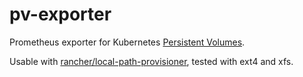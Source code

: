 # pv-exporter

Prometheus exporter for Kubernetes [Persistent Volumes](https://kubernetes.io/docs/concepts/storage/persistent-volumes/).

Usable with [rancher/local-path-provisioner](https://github.com/rancher/local-path-provisioner), tested with ext4 and xfs.

